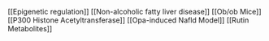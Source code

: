 [[Epigenetic regulation]]
[[Non-alcoholic fatty liver disease]]
[[Ob/ob Mice]]
[[P300 Histone Acetyltransferase]]
[[Opa-induced Nafld Model]]
[[Rutin Metabolites]]
